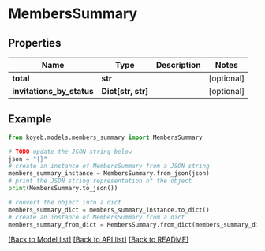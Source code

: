 # MembersSummary


## Properties

Name | Type | Description | Notes
------------ | ------------- | ------------- | -------------
**total** | **str** |  | [optional] 
**invitations_by_status** | **Dict[str, str]** |  | [optional] 

## Example

```python
from koyeb.models.members_summary import MembersSummary

# TODO update the JSON string below
json = "{}"
# create an instance of MembersSummary from a JSON string
members_summary_instance = MembersSummary.from_json(json)
# print the JSON string representation of the object
print(MembersSummary.to_json())

# convert the object into a dict
members_summary_dict = members_summary_instance.to_dict()
# create an instance of MembersSummary from a dict
members_summary_from_dict = MembersSummary.from_dict(members_summary_dict)
```
[[Back to Model list]](../README.md#documentation-for-models) [[Back to API list]](../README.md#documentation-for-api-endpoints) [[Back to README]](../README.md)


